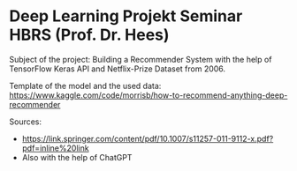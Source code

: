 # Deep Learning Projekt Seminar HBRS (Prof. Dr. Hees)
Subject of the project: Building a Recommender System with the help of TensorFlow Keras API and Netflix-Prize Dataset from 2006.

Template of the model and the used data: https://www.kaggle.com/code/morrisb/how-to-recommend-anything-deep-recommender

Sources:

* https://link.springer.com/content/pdf/10.1007/s11257-011-9112-x.pdf?pdf=inline%20link
* Also with the help of ChatGPT
